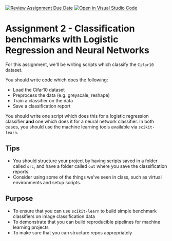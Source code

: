 [![Review Assignment Due Date](https://classroom.github.com/assets/deadline-readme-button-8d59dc4de5201274e310e4c54b9627a8934c3b88527886e3b421487c677d23eb.svg)](https://classroom.github.com/a/KLVvny7d)
[![Open in Visual Studio Code](https://classroom.github.com/assets/open-in-vscode-c66648af7eb3fe8bc4f294546bfd86ef473780cde1dea487d3c4ff354943c9ae.svg)](https://classroom.github.com/online_ide?assignment_repo_id=10673838&assignment_repo_type=AssignmentRepo)
# Assignment 2 - Classification benchmarks with Logistic Regression and Neural Networks

For this assignment, we'll be writing scripts which classify the ```Cifar10``` dataset.

You should write code which does the following:

- Load the Cifar10 dataset
- Preprocess the data (e.g. greyscale, reshape)
- Train a classifier on the data
- Save a classification report

You should write one script which does this for a logistic regression classifier **and** one which does it for a neural network classifier. In both cases, you should use the machine learning tools available via ```scikit-learn```.

## Tips

- You should structure your project by having scripts saved in a folder called ```src```, and have a folder called ```out``` where you save the classification reports.
- Consider using some of the things we've seen in class, such as virtual environments and setup scripts.

## Purpose

- To ensure that you can use ```scikit-learn``` to build simple benchmark classifiers on image classification data
- To demonstrate that you can build reproducible pipelines for machine learning projects
- To make sure that you can structure repos appropriately
